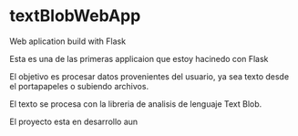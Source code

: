 # textBlobWebApp
Web aplication build with Flask 

Esta es una de las primeras applicaion que estoy hacinedo con Flask

El objetivo es procesar datos provenientes del usuario, ya sea texto desde el portapapeles o subiendo archivos.

El texto se procesa con la libreria de analisis de lenguaje Text Blob.

El proyecto esta en desarrollo aun 


